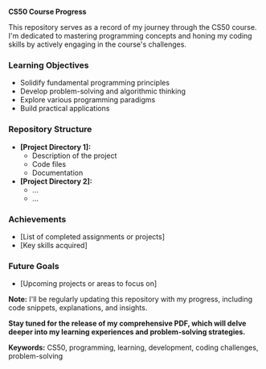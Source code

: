 
**CS50 Course Progress**

This repository serves as a record of my journey through the CS50 course. I'm dedicated to mastering programming concepts and honing my coding skills by actively engaging in the course's challenges.

### **Learning Objectives**

* Solidify fundamental programming principles
* Develop problem-solving and algorithmic thinking
* Explore various programming paradigms
* Build practical applications

### **Repository Structure**

* **[Project Directory 1]:**
  * Description of the project
  * Code files
  * Documentation
* **[Project Directory 2]:**
  * ...
  * ...

### **Achievements**

* [List of completed assignments or projects]
* [Key skills acquired]

### **Future Goals**

* [Upcoming projects or areas to focus on]

**Note:** I'll be regularly updating this repository with my progress, including code snippets, explanations, and insights. 

**Stay tuned for the release of my comprehensive PDF, which will delve deeper into my learning experiences and problem-solving strategies.**

**Keywords:** CS50, programming, learning, development, coding challenges, problem-solving
